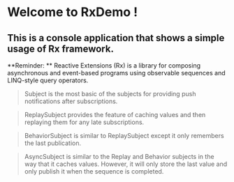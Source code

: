 # Welcome to RxDemo !

## This is a console application that shows a simple usage of Rx framework.

**Reminder: ** Reactive Extensions (Rx) is a library for composing asynchronous and event-based programs using observable sequences and LINQ-style query operators.

> Subject<T> is the most basic of the subjects for providing push notifications after subscriptions.
  
> ReplaySubject<T> provides the feature of caching values and then replaying them for any late subscriptions.
  
> BehaviorSubject<T> is similar to ReplaySubject<T> except it only remembers the last publication.
  
> AsyncSubject<T> is similar to the Replay and Behavior subjects in the way that it caches values. However, it will only store the last value and only publish it when the sequence is completed.
